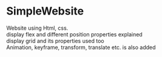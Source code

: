 # SimpleWebsite
Website using Html, css. <br>
display flex and different position properties explained <br>
display grid and its properties used too <br>
Animation, keyframe, transform, translate etc. is also added
